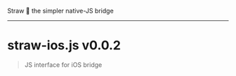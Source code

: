 Straw :tropical_drink: the simpler native-JS bridge

----
# straw-ios.js v0.0.2

> JS interface for iOS bridge
